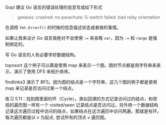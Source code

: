 Gopl 建议 Go 语言的错误处理的信息写成如下形式

> genesis: crashed: no parachute: G-switch failed: bad relay orientation

在调用 `fmt.Errorf()` 的时候的信息描述状态或者做的事情。

如果让我来设计 Go 语言我绝对不会使用 `:=` 来省略 `var`，因为 `:=` 和 `range` 是强制绑定的。

写 Go 语言的人有必要学好数据结构。

toposort 这个例子可以算是使用 map 来表示一个图。图的节点都是用字符串来表示，演示了使用 DFS 来拓扑排序。

findlinks3 演示了 BFS。因为图的结点是一个字符串，这几个图的例子都是使用 map 来记录是否访问过某一个结点。

练习 5.11：找到图里面的环（Cycle）。类似回溯的方式记录访问过的结点，和常规的遍历图一样有一个 visited/seen 记录结点是否访问过。另外用一个数据结构记录这次遍历过程中访问的结点，如果结点在这次遍历中访问两遍，那就是有环。每次遍历都是以 v 为起点, 尝试所有的顶点 v 遍历图。
